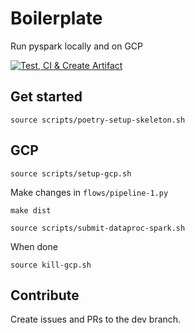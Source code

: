 # Boilerplate
Run pyspark locally and on GCP

[![Test, CI & Create Artifact](https://github.com/sthenkel23/spark-play/actions/workflows/ci.yml/badge.svg?branch=main)](https://github.com/sthenkel23/spark-play/actions/workflows/ci.yml)

## Get started 
`source scripts/poetry-setup-skeleton.sh`

## GCP
`source scripts/setup-gcp.sh`

Make changes in `flows/pipeline-1.py`

`make dist`

`source scripts/submit-dataproc-spark.sh`

When done

`source kill-gcp.sh`

## Contribute
Create issues and PRs to the dev branch.

